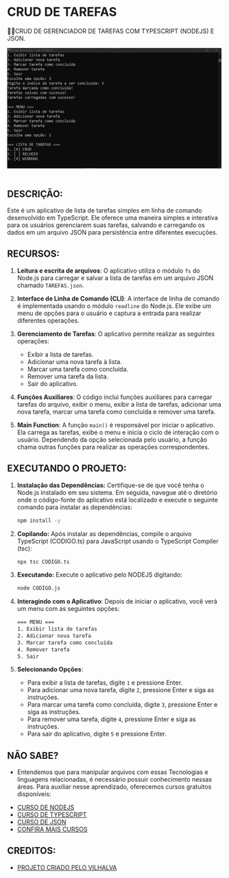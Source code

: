 # CRUD DE TAREFAS
👨‍🏫CRUD DE GERENCIADOR DE TAREFAS COM TYPESCRIPT (NODEJS) E JSON.

<img src="FOTO.png" align="center" width="500"> <br> <br> 

## DESCRIÇÃO:
Este é um aplicativo de lista de tarefas simples em linha de comando desenvolvido em TypeScript. Ele oferece uma maneira simples e interativa para os usuários gerenciarem suas tarefas, salvando e carregando os dados em um arquivo JSON para persistência entre diferentes execuções.

## RECURSOS:
1. **Leitura e escrita de arquivos**: O aplicativo utiliza o módulo `fs` do Node.js para carregar e salvar a lista de tarefas em um arquivo JSON chamado `TAREFAS.json`.

2. **Interface de Linha de Comando (CLI)**: A interface de linha de comando é implementada usando o módulo `readline` do Node.js. Ele exibe um menu de opções para o usuário e captura a entrada para realizar diferentes operações.

3. **Gerenciamento de Tarefas**: O aplicativo permite realizar as seguintes operações:
   - Exibir a lista de tarefas.
   - Adicionar uma nova tarefa à lista.
   - Marcar uma tarefa como concluída.
   - Remover uma tarefa da lista.
   - Sair do aplicativo.

4. **Funções Auxiliares**: O código inclui funções auxiliares para carregar tarefas do arquivo, exibir o menu, exibir a lista de tarefas, adicionar uma nova tarefa, marcar uma tarefa como concluída e remover uma tarefa.

5. **Main Function**: A função `main()` é responsável por iniciar o aplicativo. Ela carrega as tarefas, exibe o menu e inicia o ciclo de interação com o usuário. Dependendo da opção selecionada pelo usuário, a função chama outras funções para realizar as operações correspondentes.

## EXECUTANDO O PROJETO:
1. **Instalação das Dependências:**
    Certifique-se de que você tenha o Node.js instalado em seu sistema. Em seguida, navegue até o diretório onde o código-fonte do aplicativo está localizado e execute o seguinte comando para instalar as dependências:
    ```bash
    npm install -y
    ```

2. **Copilando:**
    Após instalar as dependências, compile o arquivo TypeScript (CODIGO.ts) para JavaScript usando o TypeScript Compiler (tsc):
    ```bash
    npx tsc CODIGO.ts
    ```

3. **Executando:**
    Execute o aplicativo pelo NODEJS digitando:
    ```bash
    node CODIGO.js
    ```

4. **Interagindo com o Aplicativo**:
   Depois de iniciar o aplicativo, você verá um menu com as seguintes opções:

   ```
   === MENU ===
   1. Exibir lista de tarefas
   2. Adicionar nova tarefa
   3. Marcar tarefa como concluída
   4. Remover tarefa
   5. Sair
   ```

5. **Selecionando Opções**:
   - Para exibir a lista de tarefas, digite `1` e pressione Enter.
   - Para adicionar uma nova tarefa, digite `2`, pressione Enter e siga as instruções.
   - Para marcar uma tarefa como concluída, digite `3`, pressione Enter e siga as instruções.
   - Para remover uma tarefa, digite `4`, pressione Enter e siga as instruções.
   - Para sair do aplicativo, digite `5` e pressione Enter.

## NÃO SABE?
- Entendemos que para manipular arquivos com essas Tecnologias e linguagens relacionadas, é necessário possuir conhecimento nessas áreas. Para auxiliar nesse aprendizado, oferecemos cursos gratuitos disponíveis:
* [CURSO DE NODEJS](https://github.com/VILHALVA/CURSO-DE-NODEJS)
* [CURSO DE TYPESCRIPT](https://github.com/VILHALVA/CURSO-DE-TYPESCRIPT)
* [CURSO DE JSON](https://github.com/VILHALVA/CURSO-DE-JSON)
* [CONFIRA MAIS CURSOS](https://github.com/VILHALVA?tab=repositories&q=+topic:CURSO)

## CREDITOS:
- [PROJETO CRIADO PELO VILHALVA](https://github.com/VILHALVA)




